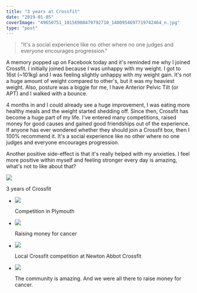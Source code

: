```yaml
---
title: "3 years at Crossfit"
date: "2019-01-05"
coverImage: "49650751_10156980479792710_1400954697719742464_n.jpg"
type: "post"
---
```


>   
> "It's a social experience like no other where no one judges and everyone encourages progression."

A memory popped up on Facebook today and it's reminded me why I joined Crossfit. I initially joined because I was unhappy with my weight. I got to 16st (~101kg) and I was feeling slightly unhappy with my weight gain. It's not a huge amount of weight compared to other's, but it was my heaviest weight. Also, posture was a biggie for me, I have Anterior Pelvic Tilt (or APT) and I walked with a bounce.

4 months in and I could already see a huge improvement, I was eating more healthy meals and the weight started shedding off. Since then, Crossfit has become a huge part of my life. I've entered many competitions, raised money for good causes and gained good friendships out of the experience. If anyone has ever wondered whether they should join a Crossfit box, then I 100% recommend it. It's a social experience like no other where no one judges and everyone encourages progression.

Another positive side-effect is that it's really helped with my anxieties. I feel more positive within myself and feeling stronger every day is amazing, what's not to like about that?

![](https://i1.wp.com/michaelbrooks.co.uk/wp-content/uploads/2019/01/IMG_20190105_182025.jpg?fit=750%2C750&ssl=1)

3 years of Crossfit

- ![](/blog/wp-content/uploads/2018/05/FB_IMG_1524544170682.jpg)
    
    Competition in Plymouth
    
- ![](/blog/wp-content/uploads/2018/10/received_254984908497029-1024x768.jpeg)
    
    Raising money for cancer
    
- ![](/blog/wp-content/uploads/2018/11/IMG_20181105_102545_272.jpg)
    
    Local Crossfit competition at Newton Abbot Crossfit
    
- ![](/blog/wp-content/uploads/2018/10/FB_IMG_1540153634550-1024x683.jpg)
    
    The community is amazing. And we were all there to raise money for cancer.
